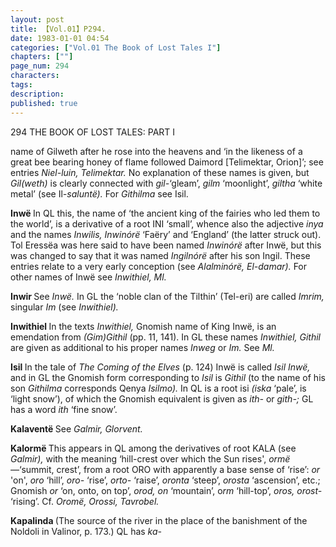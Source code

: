 ```yaml
---
layout: post
title: 【Vol.01】P294.
date: 1983-01-01 04:54
categories: ["Vol.01 The Book of Lost Tales I"]
chapters: [""]
page_num: 294
characters: 
tags: 
description: 
published: true
---
```


<p style="text-indent: 0;">
294      THE BOOK OF LOST TALES: PART I
</p>

name of Gilweth after he rose into the heavens and ‘in the likeness of a great bee bearing honey of flame followed Daimord [Telimektar, Orion]’; see entries <I>Niel-luin, Telimektar.</I> No explanation of these names is given, but <I>Gil(weth)</I> is clearly connected with <I>gil-</I>‘gleam’, <I>gilm</I> ‘moonlight’, <I>giltha</I> ‘white metal’ (see Il<I>-saluntë).</I> For <I>Githilma</I> see Isil.

<B>Inwë </B>In QL this, the name of ‘the ancient king of the fairies who led them to the world’, is a derivative of a root INI ‘small’, whence also the adjective <I>inya</I> and the names <I>Inwilis, Inwinórë</I> ‘Faëry’ and ‘England’ (the latter struck out). Tol Eressëa was here said to have been named <I>Inwinórë</I> after Inwë, but this was changed to say that it was named <I>Ingilnórë</I> after his son Ingil. These entries relate to a very early conception (see <I>Alalminórë, El-damar).</I> For other names of Inwë see <I>Inwithiel, Ml.</I>

<B>Inwir   </B>See <I>Inwë.</I> In GL the ‘noble clan of the Tilthin’ (Tel-eri) are called <I>Imrim,</I> singular <I>Im</I> (see <I>Inwithiel).</I>

<B>Inwithiel   </B>In the texts <I>Inwithiel,</I> Gnomish name of King Inwë, is an emendation from <I>(Gim)Githil</I> (pp. 11, 141). In GL these names <I>Inwithiel, Githil</I> are given as additional to his proper names <I>Inweg</I> or <I>Im.</I> See <I>Ml.</I>

<B>Isil   </B>In the tale of <I>The Coming of the Elves</I> (p. 124) Inwë is called <I>Isil Inwë,</I> and in GL the Gnomish form corresponding to <I>Isil</I> is <I>Githil</I> (to the name of his son <I>Githilma</I> corresponds Qenya <I>Isilmo).</I> In QL is a root isi <I>(iska</I> ‘pale’, is ‘light snow’), of which the Gnomish equivalent is given as <I>ith-</I> or <I>gith-;</I> GL has a word <I>ith</I> ‘fine snow’.

<B>Kalaventë  </B>See <I>Galmir, Glorvent.</I>

<B>Kalormë </B>This appears in QL among the derivatives of root KALA (see <I>Galmir),</I> with the meaning ‘hill-crest over which the Sun rises', <I>ormë—</I>‘summit, crest’, from a root ORO with apparently a base sense of ‘rise’: <I>or</I> 'on', <I>oro</I> ‘hill’, <I>oro-</I> ‘rise’, <I>orto-</I> ‘raise’, <I>oronta</I> ‘steep’, <I>orosta</I> ‘ascension’, etc.; Gnomish <I>or</I> ‘on, onto, on top’, <I>orod, on</I> ‘mountain’, o<I>rm</I> ‘hill-top’, <I>oros, orost-</I> ‘rising’. Cf. <I>Oromë, Orossi, Tavrobel.</I>

<B>Kapalinda   </B>(The source of the river in the place of the banishment of the Noldoli in Valinor, p. 173.) QL has <I>ka-</I>


